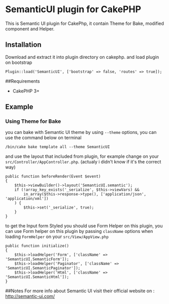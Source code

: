 # SemanticUI plugin for CakePHP
This is Semantic UI plugin for CakePhp, it contain Theme for Bake, modified component and Helper.

## Installation
Download and extract it into plugin directory on cakephp.
and load plugin on bootstrap

	Plugin::load('SemanticUI', ['bootstrap' => false, 'routes' => true]);

##Requirements
* CakePHP 3+


## Example
### Using Theme for Bake
you can bake with Semantic UI theme by using `--theme` options, you can use the command below on terminal

	/bin/cake bake template all --theme SemanticUI


and use the layout that included from plugin, for example change on your `src/Controller/AppController.php`. (actualy i didn't know if it's the correct way)

	public function beforeRender(Event $event)
    {
        $this->viewBuilder()->layout('SemanticUI.semantic');
        if (!array_key_exists('_serialize', $this->viewVars) &&
            in_array($this->response->type(), ['application/json', 'application/xml'])
        ) {
            $this->set('_serialize', true);
        }
    }


to get the Input form Styled you should use Form Helper on this plugin, you can use Form helper on this plugin by passing `className` options when loading `FormHelper` on your `src/View/AppView.php`

	public function initialize()
    {
        $this->loadHelper('Form', ['className' => 'SemanticUI.SemanticForm']);
        $this->loadHelper('Paginator', ['className' => 'SemanticUI.SemanticPaginator']);
        $this->loadHelper('Html', ['className' => 'SemanticUI.SemanticHtml']);
    }


##Notes
For more info about Semantic UI visit their official website on : http://semantic-ui.com/